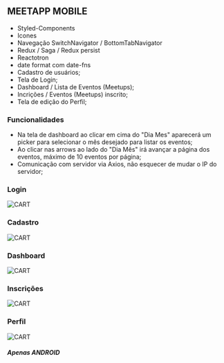 ## MEETAPP MOBILE

- Styled-Components
- Icones
- Navegação SwitchNavigator / BottomTabNavigator
- Redux / Saga / Redux persist
- Reactotron
- date format com date-fns
- Cadastro de usuários;
- Tela de Login;
- Dashboard / Lista de Eventos (Meetups);
- Incrições / Eventos (Meetups) inscrito;
- Tela de edição do Perfil;

### Funcionalidades

- Na tela de dashboard ao clicar em cima do "Dia Mes" aparecerá um picker para selecionar o mês desejado para listar os eventos;
- Ao clicar nas arrows ao lado do "Dia Mês" irá avançar a página dos eventos, máximo de 10 eventos por página;
- Comunicação com servidor via Axios, não esquecer de mudar o IP do servidor;

### Login
![CART](assets/signin.jpeg)
### Cadastro
![CART](assets/signup.jpeg)
### Dashboard
![CART](assets/meetups.jpeg)
### Inscrições
![CART](assets/subscribes.jpeg)
### Perfil
![CART](assets/perfil.jpeg)

##### Apenas ANDROID
